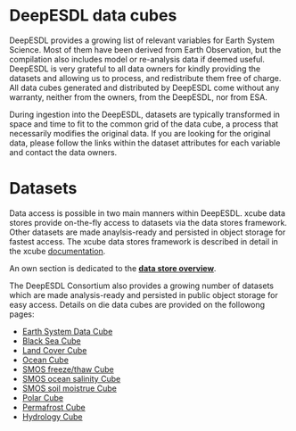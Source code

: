 # DeepESDL data cubes

DeepESDL provides a growing list of relevant variables for Earth System Science. 
Most of them have been derived from Earth Observation, but the compilation also 
includes model or re-analysis data if deemed useful.
DeepESDL is very grateful to all data owners for kindly providing the datasets 
and allowing us to process, and redistribute them free of charge. 
All data cubes generated and distributed by DeepESDL come without any warranty, 
neither from the owners, from the DeepESDL, nor from ESA.

During ingestion into the DeepESDL, datasets are typically transformed in 
space and 
time to fit to the common grid of the data cube, a process that necessarily 
modifies the original data. If you are looking for the original data, please 
follow the links within the dataset attributes for each variable and contact 
the data owners.

# Datasets

Data access is possible in two main manners within DeepESDL. xcube
data stores provide on-the-fly access to datasets via the data stores framework.
Other datasets are made anaylsis-ready and persisted in object storage for
fastest access. The xcube data stores framework is described in detail in the xcube
[documentation](https://xcube.readthedocs.io/en/latest/dataaccess.html).

An own section is dedicated to the **[data store overview](../../data)**.

The DeepESDL Consortium also provides a growing number of datasets which are made analysis-ready
and persisted in public object storage for easy access. Details on die data cubes are provided on the followong pages:

-   [Earth System Data Cube](ESDC.md)
-   [Black Sea Cube](black-sea.md)
-   [Land Cover Cube](LC-1x2025x2025-2-0-0-levels.md)
-   [Ocean Cube](ocean-1M-9km-1x1080x1080-1-4-0-zarr.md)
-   [SMOS freeze/thaw Cube](SMOS-snow-1x720x720-1-0-1-zarr.md)
-   [SMOS ocean salinity Cube](SMOS-L2C-OS-20230101-20231231-1W-res0-1x1000x1000-levels.md)
-   [SMOS soil moistrue Cube](SMOS-L2C-SM-20230101-20231231-1W-res0-1x1000x1000-levels.md)
-   [Polar Cube](polar-100m-1x2048x2048-1-0-1-zarr.md)
-   [Permafrost Cube](esa-cci-permafrost-1x1151x1641-0-0-2-zarr.md)
-   [Hydrology Cube](hydrology-1D-0-009deg-100x60x60-3-0-2-zarr.md)
